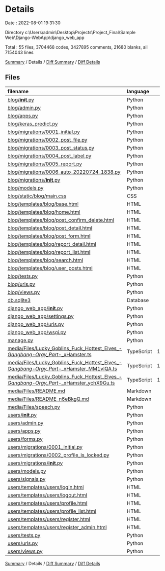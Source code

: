 # Details

Date : 2022-08-01 19:31:30

Directory c:\\Users\\admin\\Desktop\\Projects\\Project_Final\\Sample Web\\Django-WebApp\\django_web_app

Total : 55 files,  3704468 codes, 3427895 comments, 21680 blanks, all 7154043 lines

[Summary](results.md) / Details / [Diff Summary](diff.md) / [Diff Details](diff-details.md)

## Files
| filename | language | code | comment | blank | total |
| :--- | :--- | ---: | ---: | ---: | ---: |
| [blog/__init__.py](/blog/__init__.py) | Python | 0 | 1 | 0 | 1 |
| [blog/admin.py](/blog/admin.py) | Python | 3 | 0 | 3 | 6 |
| [blog/apps.py](/blog/apps.py) | Python | 3 | 0 | 3 | 6 |
| [blog/keras_predict.py](/blog/keras_predict.py) | Python | 56 | 15 | 15 | 86 |
| [blog/migrations/0001_initial.py](/blog/migrations/0001_initial.py) | Python | 21 | 1 | 7 | 29 |
| [blog/migrations/0002_post_file.py](/blog/migrations/0002_post_file.py) | Python | 12 | 1 | 6 | 19 |
| [blog/migrations/0003_post_status.py](/blog/migrations/0003_post_status.py) | Python | 12 | 1 | 6 | 19 |
| [blog/migrations/0004_post_label.py](/blog/migrations/0004_post_label.py) | Python | 12 | 1 | 6 | 19 |
| [blog/migrations/0005_report.py](/blog/migrations/0005_report.py) | Python | 22 | 1 | 6 | 29 |
| [blog/migrations/0006_auto_20220724_1838.py](/blog/migrations/0006_auto_20220724_1838.py) | Python | 13 | 1 | 6 | 20 |
| [blog/migrations/__init__.py](/blog/migrations/__init__.py) | Python | 0 | 1 | 0 | 1 |
| [blog/models.py](/blog/models.py) | Python | 26 | 0 | 5 | 31 |
| [blog/static/blog/main.css](/blog/static/blog/main.css) | CSS | 68 | 0 | 17 | 85 |
| [blog/templates/blog/base.html](/blog/templates/blog/base.html) | HTML | 66 | 5 | 12 | 83 |
| [blog/templates/blog/home.html](/blog/templates/blog/home.html) | HTML | 46 | 0 | 7 | 53 |
| [blog/templates/blog/post_confirm_delete.html](/blog/templates/blog/post_confirm_delete.html) | HTML | 16 | 0 | 1 | 17 |
| [blog/templates/blog/post_detail.html](/blog/templates/blog/post_detail.html) | HTML | 232 | 4 | 4 | 240 |
| [blog/templates/blog/post_form.html](/blog/templates/blog/post_form.html) | HTML | 23 | 0 | 3 | 26 |
| [blog/templates/blog/report_detail.html](/blog/templates/blog/report_detail.html) | HTML | 139 | 3 | 3 | 145 |
| [blog/templates/blog/report_list.html](/blog/templates/blog/report_list.html) | HTML | 46 | 0 | 10 | 56 |
| [blog/templates/blog/search.html](/blog/templates/blog/search.html) | HTML | 13 | 0 | 0 | 13 |
| [blog/templates/blog/user_posts.html](/blog/templates/blog/user_posts.html) | HTML | 57 | 0 | 5 | 62 |
| [blog/tests.py](/blog/tests.py) | Python | 1 | 1 | 2 | 4 |
| [blog/urls.py](/blog/urls.py) | Python | 30 | 0 | 2 | 32 |
| [blog/views.py](/blog/views.py) | Python | 213 | 9 | 44 | 266 |
| [db.sqlite3](/db.sqlite3) | Database | 386 | 0 | 3 | 389 |
| [django_web_app/__init__.py](/django_web_app/__init__.py) | Python | 0 | 1 | 0 | 1 |
| [django_web_app/settings.py](/django_web_app/settings.py) | Python | 75 | 25 | 34 | 134 |
| [django_web_app/urls.py](/django_web_app/urls.py) | Python | 14 | 15 | 3 | 32 |
| [django_web_app/wsgi.py](/django_web_app/wsgi.py) | Python | 6 | 8 | 6 | 20 |
| [manage.py](/manage.py) | Python | 13 | 1 | 2 | 16 |
| [media/Files/Lucky_Goblins_Fuck_Hottest_Elves_-_Gangbang_-_Orgy_Part_-_xHamster.ts](/media/Files/Lucky_Goblins_Fuck_Hottest_Elves_-_Gangbang_-_Orgy_Part_-_xHamster.ts) | TypeScript | 1,234,151 | 1,142,598 | 7,117 | 2,383,866 |
| [media/Files/Lucky_Goblins_Fuck_Hottest_Elves_-_Gangbang_-_Orgy_Part_-_xHamster_MM1vIQA.ts](/media/Files/Lucky_Goblins_Fuck_Hottest_Elves_-_Gangbang_-_Orgy_Part_-_xHamster_MM1vIQA.ts) | TypeScript | 1,234,151 | 1,142,598 | 7,117 | 2,383,866 |
| [media/Files/Lucky_Goblins_Fuck_Hottest_Elves_-_Gangbang_-_Orgy_Part_-_xHamster_ychX9Gu.ts](/media/Files/Lucky_Goblins_Fuck_Hottest_Elves_-_Gangbang_-_Orgy_Part_-_xHamster_ychX9Gu.ts) | TypeScript | 1,234,151 | 1,142,598 | 7,117 | 2,383,866 |
| [media/Files/README.md](/media/Files/README.md) | Markdown | 34 | 0 | 17 | 51 |
| [media/Files/README_n6eBkgQ.md](/media/Files/README_n6eBkgQ.md) | Markdown | 34 | 0 | 17 | 51 |
| [media/Files/speech.py](/media/Files/speech.py) | Python | 10 | 1 | 4 | 15 |
| [users/__init__.py](/users/__init__.py) | Python | 0 | 1 | 0 | 1 |
| [users/admin.py](/users/admin.py) | Python | 3 | 0 | 2 | 5 |
| [users/apps.py](/users/apps.py) | Python | 5 | 0 | 3 | 8 |
| [users/forms.py](/users/forms.py) | Python | 18 | 0 | 9 | 27 |
| [users/migrations/0001_initial.py](/users/migrations/0001_initial.py) | Python | 18 | 1 | 7 | 26 |
| [users/migrations/0002_profile_is_locked.py](/users/migrations/0002_profile_is_locked.py) | Python | 12 | 1 | 6 | 19 |
| [users/migrations/__init__.py](/users/migrations/__init__.py) | Python | 0 | 1 | 0 | 1 |
| [users/models.py](/users/models.py) | Python | 16 | 0 | 7 | 23 |
| [users/signals.py](/users/signals.py) | Python | 11 | 0 | 5 | 16 |
| [users/templates/users/login.html](/users/templates/users/login.html) | HTML | 21 | 0 | 1 | 22 |
| [users/templates/users/logout.html](/users/templates/users/logout.html) | HTML | 9 | 0 | 2 | 11 |
| [users/templates/users/profile.html](/users/templates/users/profile.html) | HTML | 27 | 0 | 1 | 28 |
| [users/templates/users/profile_list.html](/users/templates/users/profile_list.html) | HTML | 32 | 0 | 5 | 37 |
| [users/templates/users/register.html](/users/templates/users/register.html) | HTML | 21 | 0 | 1 | 22 |
| [users/templates/users/register_admin.html](/users/templates/users/register_admin.html) | HTML | 16 | 0 | 1 | 17 |
| [users/tests.py](/users/tests.py) | Python | 1 | 1 | 2 | 4 |
| [users/urls.py](/users/urls.py) | Python | 13 | 0 | 2 | 15 |
| [users/views.py](/users/views.py) | Python | 90 | 0 | 16 | 106 |

[Summary](results.md) / Details / [Diff Summary](diff.md) / [Diff Details](diff-details.md)